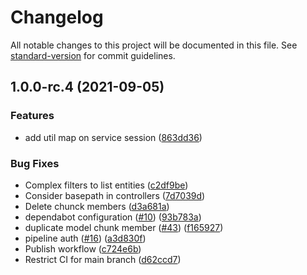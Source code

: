 # Changelog

All notable changes to this project will be documented in this file. See [standard-version](https://github.com/conventional-changelog/standard-version) for commit guidelines.

## 1.0.0-rc.4 (2021-09-05)


### Features

* add util map on service session ([863dd36](https://github.com/Herber230/entifix-ts-backend/commit/863dd3600316c258ed28e4e11df4bf66865e21c6))


### Bug Fixes

* Complex filters to list entities ([c2df9be](https://github.com/Herber230/entifix-ts-backend/commit/c2df9beb4f7d07593c78639b73200885dbdad3da))
* Consider basepath in controllers ([7d7039d](https://github.com/Herber230/entifix-ts-backend/commit/7d7039d1dd756b4bcd5f3588a34a5f3e4d7f6597))
* Delete chunck members ([d3a681a](https://github.com/Herber230/entifix-ts-backend/commit/d3a681ab5f3d45a7c45292a2390e1d5a7d4ab9af))
* dependabot configuration ([#10](https://github.com/Herber230/entifix-ts-backend/issues/10)) ([93b783a](https://github.com/Herber230/entifix-ts-backend/commit/93b783a2200b24415817ae95d591c14a6b34d8b3))
* duplicate model chunk member ([#43](https://github.com/Herber230/entifix-ts-backend/issues/43)) ([f165927](https://github.com/Herber230/entifix-ts-backend/commit/f165927e107ba9ab7489f7ad3feb28b32f69752c))
* pipeline auth ([#16](https://github.com/Herber230/entifix-ts-backend/issues/16)) ([a3d830f](https://github.com/Herber230/entifix-ts-backend/commit/a3d830f8b514cc9a2cded0fc043195a5f1ed3b77))
* Publish workflow ([c724e6b](https://github.com/Herber230/entifix-ts-backend/commit/c724e6b768c65a33d139ae0f45a1037b8f836bfe))
* Restrict CI for main branch ([d62ccd7](https://github.com/Herber230/entifix-ts-backend/commit/d62ccd758a23246658c4ecec988eec9b922ef3a8))
